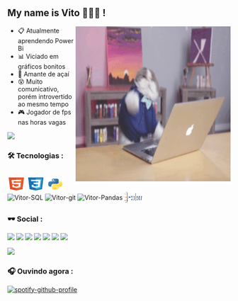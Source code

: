 ## My name is Vito 🙇🏾‍♀️ !
<img align="right" alt="Gatinho foda" height="350" width="350" src="https://raw.githubusercontent.com/Hirynnn/Hirynnn/main/gatolouco.gif">

- 📋 Atualmente aprendendo  Power Bi
- 📊 Viciado em gráficos bonitos
- 🧁 Amante de açaí
- 😵 Muito comunicativo, porém introvertido ao mesmo tempo
- 🎮 Jogador de fps nas horas vagas

<picture>
  <source
    srcset="https://github-readme-stats.vercel.app/api?username=Hirynnn&show_icons=true&theme=radical"
    media="(prefers-color-scheme: dark)"
  />
  <source
    srcset="https://github-readme-stats.vercel.app/api?username=Hirynnna&show_icons=true"
    media="(prefers-color-scheme: purple), (prefers-color-scheme: no-preference)"
  />
  <img src="https://github-readme-stats.vercel.app/api?username=Hirynnn&show_icons=true" />
</picture>


### 🛠 Tecnologias :
<div style="display: inline_block"><br>
  <img align="center" alt="Vitor-HTML" height="30" width="40" src="https://raw.githubusercontent.com/devicons/devicon/master/icons/html5/html5-original.svg">
  <img align="center" alt="Vitor-CSS" height="30" width="40" src="https://raw.githubusercontent.com/devicons/devicon/master/icons/css3/css3-original.svg">
  <img align="center" alt="Vitor-Python" height="30" width="40" src="https://raw.githubusercontent.com/devicons/devicon/master/icons/python/python-original.svg">
  <img align="center" alt="Vitor-SQL" height="30" width="40" img src="https://cdn.jsdelivr.net/gh/devicons/devicon/icons/mysql/mysql-original.svg">
  <img align="center" alt="Vitor-git" height="30" width="40" src="https://cdn.jsdelivr.net/gh/devicons/devicon/icons/git/git-original.svg" />
   <img align="center" alt="Vitor-Pandas" height="30" width="40" src="https://cdn.jsdelivr.net/gh/devicons/devicon/icons/pandas/pandas-original.svg"/>
    <img align="center" alt="Vitor-Tableau" height="30" width="40" src="https://raw.githubusercontent.com/Hirynnn/Hirynnn/main/Tableau.png" />
   

  </div>

  ### 🕶 Social :
<div> 
 
  <a href="https://instagram.com/Hirynnn" target="_blank"><img src="https://img.shields.io/badge/-Instagram-%23E4405F?style=for-the-badge&logo=instagram&logoColor=white" target="_blank"></a>
  <a href="https://twitter.com/hirynnn" target="_blank"><img src="https://img.shields.io/badge/Twitter-1DA1F2?style=for-the-badge&logo=twitter&logoColor=white"></a> 
 	<a href="https://www.twitch.tv/Hirynnn" target="_blank"><img src="https://img.shields.io/badge/Twitch-9146FF?style=for-the-badge&logo=twitch&logoColor=white" target="_blank"></a>
  <a href = "mailto:aguiarv05@gmail.com@gmail.com"><img src="https://img.shields.io/badge/-Gmail-%23333?style=for-the-badge&logo=gmail&logoColor=white" target="_blank"></a>
  <a href="https://www.linkedin.com/in/vitor-aguiar-b23277232/" target="_blank"><img src="https://img.shields.io/badge/-LinkedIn-%230077B5?style=for-the-badge&logo=linkedin&logoColor=white" target="_blank"></a> 
<a href="https://steamcommunity.com/profiles/76561198245682740/" target="_blank"><img src="https://img.shields.io/badge/Steam-000000?style=for-the-badge&logo=steam&logoColor=white"></a> 
<a href="https://www.youtube.com/channel/UCYVq5Iad27ocUoOLuqULTaA" target="_blank"><img src="https://img.shields.io/badge/YouTube-FF0000?style=for-the-badge&logo=youtube&logoColor=white"></a> 

  
  <a href="https://tracker.gg/valorant/profile/riot/The%20end%20of%20Vito%23hiryn/overview" target="_blank"><img src="https://img.shields.io/badge/Riot_Games-D32936?style=for-the-badge&logo=riot-games&logoColor=white"></a>
  
</div>

### 🎧 Ouvindo agora :
<picture>[![spotify-github-profile](https://spotify-github-profile.vercel.app/api/view?uid=22o43bf2ltlk2spkrrfvbft3q&cover_image=true&theme=default&show_offline=false&background_color=121212&interchange=false&bar_color_cover=false&bar_color=b14e4e)](https://github.com/kittinan/spotify-github-profile) </picture>


